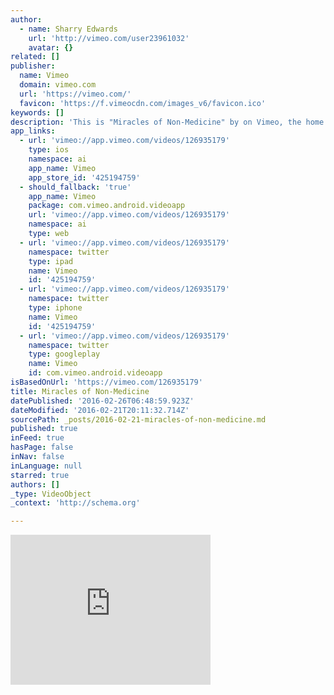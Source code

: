 ```yaml
---
author:
  - name: Sharry Edwards
    url: 'http://vimeo.com/user23961032'
    avatar: {}
related: []
publisher:
  name: Vimeo
  domain: vimeo.com
  url: 'https://vimeo.com/'
  favicon: 'https://f.vimeocdn.com/images_v6/favicon.ico'
keywords: []
description: 'This is "Miracles of Non-Medicine" by on Vimeo, the home for high quality videos and the people who love them.'
app_links:
  - url: 'vimeo://app.vimeo.com/videos/126935179'
    type: ios
    namespace: ai
    app_name: Vimeo
    app_store_id: '425194759'
  - should_fallback: 'true'
    app_name: Vimeo
    package: com.vimeo.android.videoapp
    url: 'vimeo://app.vimeo.com/videos/126935179'
    namespace: ai
    type: web
  - url: 'vimeo://app.vimeo.com/videos/126935179'
    namespace: twitter
    type: ipad
    name: Vimeo
    id: '425194759'
  - url: 'vimeo://app.vimeo.com/videos/126935179'
    namespace: twitter
    type: iphone
    name: Vimeo
    id: '425194759'
  - url: 'vimeo://app.vimeo.com/videos/126935179'
    namespace: twitter
    type: googleplay
    name: Vimeo
    id: com.vimeo.android.videoapp
isBasedOnUrl: 'https://vimeo.com/126935179'
title: Miracles of Non-Medicine
datePublished: '2016-02-26T06:48:59.923Z'
dateModified: '2016-02-21T20:11:32.714Z'
sourcePath: _posts/2016-02-21-miracles-of-non-medicine.md
published: true
inFeed: true
hasPage: false
inNav: false
inLanguage: null
starred: true
authors: []
_type: VideoObject
_context: 'http://schema.org'

---
```

<iframe src="https://cdn.embedly.com/widgets/media.html?src=https%3A%2F%2Fplayer.vimeo.com%2Fvideo%2F126935179&amp;url=https%3A%2F%2Fvimeo.com%2F126935179&amp;image=http%3A%2F%2Fi.vimeocdn.com%2Fvideo%2F517543013_295x166.jpg&amp;key=b7d04c9b404c499eba89ee7072e1c4f7&amp;type=text%2Fhtml&amp;schema=vimeo" width="320" height="240" scrolling="no" frameborder="0" allowfullscreen="allowfullscreen" style=""></iframe>